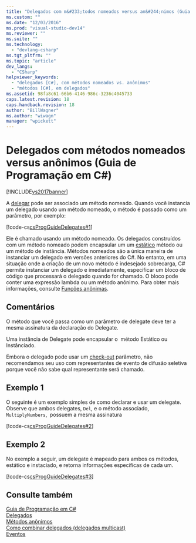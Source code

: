 ```yaml
---
title: "Delegados com m&#233;todos nomeados versus an&#244;nimos (Guia de Programa&#231;&#227;o em C#) | Microsoft Docs"
ms.custom: ""
ms.date: "12/03/2016"
ms.prod: "visual-studio-dev14"
ms.reviewer: ""
ms.suite: ""
ms.technology: 
  - "devlang-csharp"
ms.tgt_pltfrm: ""
ms.topic: "article"
dev_langs: 
  - "CSharp"
helpviewer_keywords: 
  - "delegados [C#], com métodos nomeados vs. anônimos"
  - "métodos [C#], em delegados"
ms.assetid: 98fa8c61-66b6-4146-986c-3236c4045733
caps.latest.revision: 18
caps.handback.revision: 18
author: "BillWagner"
ms.author: "wiwagn"
manager: "wpickett"
---
```

# Delegados com m&#233;todos nomeados versus an&#244;nimos (Guia de Programa&#231;&#227;o em C#)
[!INCLUDE[vs2017banner](../../../csharp/includes/vs2017banner.md)]

A  [delegar](../../../csharp/language-reference/keywords/delegate.md) pode ser associado um método nomeado.  Quando você instancia um delegado usando um método nomeado, o método é passado como um parâmetro, por exemplo:  
  
 [!code-cs[csProgGuideDelegates#1](../../../csharp/programming-guide/delegates/codesnippet/CSharp/delegates-with-named-vs-anonymous-methods_1.cs)]  
  
 Ele é chamado usando um método nomeado.  Os delegados construídos com um método nomeado podem encapsular um um  [estático](../../../csharp/language-reference/keywords/static.md) método ou um método de instância.  Métodos nomeados são a única maneira de instanciar um delegado em versões anteriores do C\#.  No entanto, em uma situação onde a criação de um novo método é indesejado sobrecarga, C\# permite instanciar um delegado e imediatamente, especificar um bloco de código que processará o delegado quando for chamado.  O bloco pode conter uma expressão lambda ou um método anônimo.  Para obter mais informações, consulte [Funções anônimas](../../../csharp/programming-guide/statements-expressions-operators/anonymous-functions.md).  
  
## Comentários  
 O método que você passa como um parâmetro de delegate deve ter a mesma assinatura da declaração do Delegate.  
  
 Uma instância de Delegate pode encapsular o  método Estático ou Instânciado.  
  
 Embora o delegado pode usar um  [check\-out](../../../csharp/language-reference/keywords/out.md) parâmetro, não recomendamos seu uso com representantes de evento de difusão seletiva porque você não sabe qual representante será chamado.  
  
## Exemplo 1  
 O seguinte é um exemplo simples de como declarar e usar um delegate.  Observe que ambos delegates, `Del`, e o método associado, `MultiplyNumbers`,  possuem a mesma assinatura  
  
 [!code-cs[csProgGuideDelegates#2](../../../csharp/programming-guide/delegates/codesnippet/CSharp/delegates-with-named-vs-anonymous-methods_2.cs)]  
  
## Exemplo 2  
 No exemplo a seguir, um delegate é mapeado para ambos os métodos, estático e instaciado, e retorna informações específicas de cada um.  
  
 [!code-cs[csProgGuideDelegates#3](../../../csharp/programming-guide/delegates/codesnippet/CSharp/delegates-with-named-vs-anonymous-methods_3.cs)]  
  
## Consulte também  
 [Guia de Programação em C\#](../../../csharp/programming-guide/index.md)   
 [Delegados](../../../csharp/programming-guide/delegates/index.md)   
 [Métodos anônimos](../../../csharp/programming-guide/statements-expressions-operators/anonymous-methods.md)   
 [Como combinar delegados \(delegados multicast\)](../../../csharp/programming-guide/delegates/how-to-combine-delegates-multicast-delegates.md)   
 [Eventos](../../../csharp/programming-guide/events/index.md)